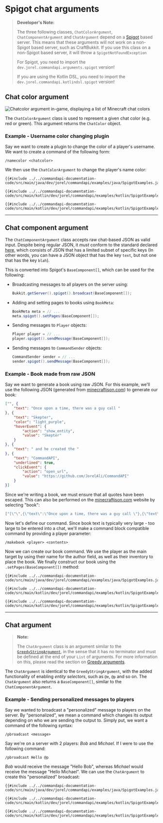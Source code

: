 # Spigot chat arguments

> **Developer's Note:**
>
> The three following classes, `ChatColorArgument`, `ChatComponentArgument` and `ChatArgument` depend on a [Spigot](https://www.spigotmc.org/) based server. This means that these arguments will not work on a non-Spigot based server, such as CraftBukkit. If you use this class on a non-Spigot based server, it will throw a `SpigotNotFoundException`
>
> For Spigot, you need to import the `dev.jorel.commandapi.arguments.spigot` version!
>
> If you are using the Kotlin DSL, you need to import the `dev.jorel.commandapi.kotlindsl.spigot` version! 

## Chat color argument

![Chatcolor argument in-game, displaying a list of Minecraft chat colors](./images/arguments/chatcolor.png)

The `ChatColorArgument` class is used to represent a given chat color (e.g. red or green). This argument returns the `ChatColor` object.

<div class="example">

### Example - Username color changing plugin

Say we want to create a plugin to change the color of a player's username. We want to create a command of the following form:

```mccmd
/namecolor <chatcolor>
```

We then use the `ChatColorArgument` to change the player's name color:

<div class="multi-pre">

```java,Java
{{#include ../../commandapi-documentation-code/src/main/java/dev/jorel/commandapi/examples/java/SpigotExamples.java:argumentChatSpigot1}}
```

```kotlin,Kotlin
{{#include ../../commandapi-documentation-code/src/main/kotlin/dev/jorel/commandapi/examples/kotlin/SpigotExamples.kt:argumentChatSpigot1}}
```

```kotlin,Kotlin_DSL
{{#include ../../commandapi-documentation-code/src/main/kotlin/dev/jorel/commandapi/examples/kotlin/SpigotExamplesKotlinDSL.kt:argumentChatSpigot1}}
```

</div>

</div>

-----

## Chat component argument

The `ChatComponentArgument` class accepts raw chat-based JSON as valid input. Despite being regular JSON, it _must_ conform to the standard declared [here](https://minecraft.gamepedia.com/Raw_JSON_text_format), which consists of JSON that has a limited subset of specific keys (In other words, you can have a JSON object that has the key `text`, but not one that has the key `blah`).

This is converted into Spigot's `BaseComponent[]`, which can be used for the following:

- Broadcasting messages to all players on the server using:

  ````java
  Bukkit.getServer().spigot().broadcast(BaseComponent[]);
  ````

- Adding and setting pages to books using `BookMeta`:

  ```java
  BookMeta meta = // ...
  meta.spigot().setPages(BaseComponent[]);
  ```
  
- Sending messages to `Player` objects:

  ```java
  Player player = // ...
  player.spigot().sendMessage(BaseComponent[]);
  ```

- Sending messages to `CommandSender` objects:

  ```java
  CommandSender sender = // ...
  sender.spigot().sendMessage(BaseComponent[]);
  ```

<div class="example">

### Example - Book made from raw JSON

Say we want to generate a book using raw JSON. For this example, we'll use the following JSON (generated from [minecraftjson.com](https://minecraftjson.com/)) to generate our book:

```json
["", {
    "text": "Once upon a time, there was a guy call "
}, {
    "text": "Skepter",
    "color": "light_purple",
    "hoverEvent": {
        "action": "show_entity",
        "value": "Skepter"
    }
}, {
    "text": " and he created the "
}, {
    "text": "CommandAPI",
    "underlined": true,
    "clickEvent": {
        "action": "open_url",
        "value": "https://github.com/JorelAli/CommandAPI"
    }
}]
```

Since we're writing a book, we must ensure that all quotes have been escaped. This can also be performed on the [minecraftjson.com](https://minecraftjson.com/) website by selecting "book":

```json
["[\"\",{\"text\":\"Once upon a time, there was a guy call \"},{\"text\":\"Skepter\",\"color\":\"light_purple\",\"hoverEvent\":{\"action\":\"show_entity\",\"value\":\"Skepter\"}},{\"text\":\" and he created the \"},{\"text\":\"CommandAPI\",\"underlined\":true,\"clickEvent\":{\"action\":\"open_url\",\"value\":\"https://github.com/JorelAli/CommandAPI\"}}]"]
```

Now let's define our command. Since book text is typically very large - too large to be entered into a chat, we'll make a command block compatible command by providing a player parameter:

```mccmd
/makebook <player> <contents>
```

Now we can create our book command. We use the player as the main target by using their name for the author field, as well as their inventory to place the book. We finally construct our book using the `.setPages(BaseComponent[])` method:

<div class="multi-pre">

```java,Java
{{#include ../../commandapi-documentation-code/src/main/java/dev/jorel/commandapi/examples/java/SpigotExamples.java:argumentChatSpigot2}}
```

```kotlin,Kotlin
{{#include ../../commandapi-documentation-code/src/main/kotlin/dev/jorel/commandapi/examples/kotlin/SpigotExamples.kt:argumentChatSpigot2}}
```

```kotlin,Kotlin_DSL
{{#include ../../commandapi-documentation-code/src/main/kotlin/dev/jorel/commandapi/examples/kotlin/SpigotExamplesKotlinDSL.kt:argumentChatSpigot2}}
```

</div>

</div>

-----

## Chat argument

> **Note:**
>
> The `ChatArgument` class is an argument similar to the [`GreedyStringArgument`](./argument_strings.md#greedy-string-argument), in the sense that it has no terminator and must be defined at the end of your `List` of arguments. For more information on this, please read the section on [Greedy arguments](./argument_strings.md#greedy-string-argument).

The `ChatArgument` is identical to the `GreedyStringArgument`, with the added functionality of enabling _entity selectors_, such as `@e`, `@p` and so on. The `ChatArgument` also returns a `BaseComponent[]`, similar to the `ChatComponentArgument`.

<div class="example">

### Example - Sending personalized messages to players

Say we wanted to broadcast a "personalized" message to players on the server. By "personalized", we mean a command which changes its output depending on who we are sending the output to. Simply put, we want a command of the following syntax:

```mccmd
/pbroadcast <message>
```

Say we're on a server with 2 players: _Bob_ and _Michael_. If I were to use the following command:

```mccmd
/pbroadcast Hello @p
```

_Bob_ would receive the message "Hello Bob", whereas _Michael_ would receive the message "Hello Michael". We can use the `ChatArgument` to create this "personalized" broadcast:

<div class="multi-pre">

```java,Java
{{#include ../../commandapi-documentation-code/src/main/java/dev/jorel/commandapi/examples/java/SpigotExamples.java:argumentChatSpigot3}}
```

```kotlin,Kotlin
{{#include ../../commandapi-documentation-code/src/main/kotlin/dev/jorel/commandapi/examples/kotlin/SpigotExamples.kt:argumentChatSpigot3}}
```

```kotlin,Kotlin_DSL
{{#include ../../commandapi-documentation-code/src/main/kotlin/dev/jorel/commandapi/examples/kotlin/SpigotExamplesKotlinDSL.kt:argumentChatSpigot3}}
```

</div>

</div>
